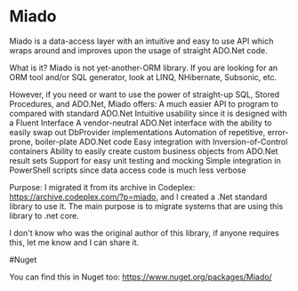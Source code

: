 # Miado
Miado is a data-access layer with an intuitive and easy to use API which wraps around and improves upon the usage of straight ADO.Net code.


What is it?
Miado is not yet-another-ORM library. If you are looking for an ORM tool and/or SQL generator, look at LINQ, NHibernate, Subsonic, etc.

However, if you need or want to use the power of straight-up SQL, Stored Procedures, and ADO.Net, Miado offers:
A much easier API to program to compared with standard ADO.Net
Intuitive usability since it is designed with a Fluent Interface
A vendor-neutral ADO.Net interface with the ability to easily swap out DbProvider implementations
Automation of repetitive, error-prone, boiler-plate ADO.Net code
Easy integration with Inversion-of-Control containers
Ability to easily create custom business objects from ADO.Net result sets
Support for easy unit testing and mocking
Simple integration in PowerShell scripts since data access code is much less verbose

Purpose:
I migrated it from its archive in Codeplex: https://archive.codeplex.com/?p=miado, and I created a .Net standard library to use it.
The main purpose is to migrate systems that are using this library to .net core.

I don't know who was the original author of this library, if anyone requires this, let me know and I can share it.

#Nuget

You can find this in Nuget too: https://www.nuget.org/packages/Miado/

